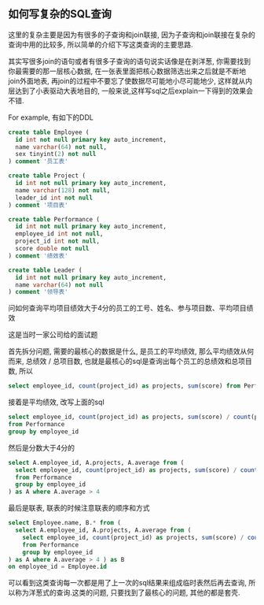 ## 如何写复杂的SQL查询
这里的复杂主要是因为有很多的子查询和join联接, 因为子查询和join联接在复杂的查询中用的比较多, 所以简单的介绍下写这类查询的主要思路.

其实写很多join的语句或者有很多子查询的语句说实话像是在剥洋葱, 你需要找到你最需要的那一层核心数据, 在一张表里面把核心数据筛选出来之后就是不断地join外面地表, 再join的过程中不要忘了使数据尽可能地小尽可能地少, 这样就从内层达到了小表驱动大表地目的,  一般来说,这样写sql之后explain一下得到的效果会不错.

For example, 有如下的DDL
```sql
create table Employee (
  id int not null primary key auto_increment,
  name varchar(64) not null, 
  sex tinyint(2) not null
) comment '员工表'
```
```sql
create table Project (
  id int not null primary key auto_increment,
  name varchar(128) not null,
  leader_id int not null
) comment '项目表'
```
```sql
create table Performance (
  id int not null primary key auto_increment,
  employee_id int not null,
  project_id int not null,
  score double not null
) comment '绩效表'
```
```sql
create table Leader (
  id int not null primary key auto_increment,
  name varchar(64) not null
) comment '领导表'
```
问如何查询平均项目绩效大于4分的员工的工号、姓名、参与项目数、平均项目绩效

这是当时一家公司给的面试题

首先拆分问题, 需要的最核心的数据是什么, 是员工的平均绩效, 那么平均绩效从何而来, 总绩效 / 总项目数, 也就是最核心的sql是查询出每个员工的总绩效和总项目数, 所以
```sql
select employee_id, count(project_id) as projects, sum(score) from Performance group by employee_id
```
接着是平均绩效, 改写上面的sql
```sql
select employee_id, count(project_id) as projects, sum(score) / count(project_id) as average 
from Performance
group by employee_id
```
然后是分数大于4分的
```sql
select A.employee_id, A.projects, A.average from (
  select employee_id, count(project_id) as projects, sum(score) / count(project_id) as average 
  from Performance 
  group by employee_id
) as A where A.average > 4
```
最后是联表, 联表的时候注意联表的顺序和方式
```sql
select Employee.name, B.* from (
  select A.employee_id, A.projects, A.average from (
    select employee_id, count(project_id) as projects, sum(score) / count(project_id) as average 
    from Performance 
    group by employee_id
) as A where A.average > 4 ) as B
on employee_id = Employee.id
```
可以看到这类查询每一次都是用了上一次的sql结果来组成临时表然后再去查询, 所以称为洋葱式的查询.这类的问题, 只要找到了最核心的问题, 其他的都是套壳.